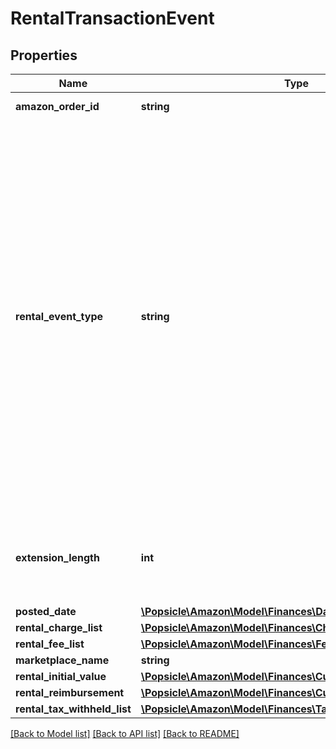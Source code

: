 # RentalTransactionEvent

## Properties
Name | Type | Description | Notes
------------ | ------------- | ------------- | -------------
**amazon_order_id** | **string** | An Amazon-defined identifier for an order. | [optional] 
**rental_event_type** | **string** | The type of rental event.  Possible values:  * RentalCustomerPayment-Buyout - Transaction type that represents when the customer wants to buy out a rented item.  * RentalCustomerPayment-Extension - Transaction type that represents when the customer wants to extend the rental period.  * RentalCustomerRefund-Buyout - Transaction type that represents when the customer requests a refund for the buyout of the rented item.  * RentalCustomerRefund-Extension - Transaction type that represents when the customer requests a refund over the extension on the rented item.  * RentalHandlingFee - Transaction type that represents the fee that Amazon charges sellers who rent through Amazon.  * RentalChargeFailureReimbursement - Transaction type that represents when Amazon sends money to the seller to compensate for a failed charge.  * RentalLostItemReimbursement - Transaction type that represents when Amazon sends money to the seller to compensate for a lost item. | [optional] 
**extension_length** | **int** | The number of days that the buyer extended an already rented item. This value is only returned for RentalCustomerPayment-Extension and RentalCustomerRefund-Extension events. | [optional] 
**posted_date** | [**\Popsicle\Amazon\Model\Finances\\DateTime**](\DateTime.md) |  | [optional] 
**rental_charge_list** | [**\Popsicle\Amazon\Model\Finances\ChargeComponentList**](ChargeComponentList.md) |  | [optional] 
**rental_fee_list** | [**\Popsicle\Amazon\Model\Finances\FeeComponentList**](FeeComponentList.md) |  | [optional] 
**marketplace_name** | **string** | The name of the marketplace. | [optional] 
**rental_initial_value** | [**\Popsicle\Amazon\Model\Finances\Currency**](Currency.md) |  | [optional] 
**rental_reimbursement** | [**\Popsicle\Amazon\Model\Finances\Currency**](Currency.md) |  | [optional] 
**rental_tax_withheld_list** | [**\Popsicle\Amazon\Model\Finances\TaxWithheldComponentList**](TaxWithheldComponentList.md) |  | [optional] 

[[Back to Model list]](../../README.md#documentation-for-models) [[Back to API list]](../../README.md#documentation-for-api-endpoints) [[Back to README]](../../README.md)

